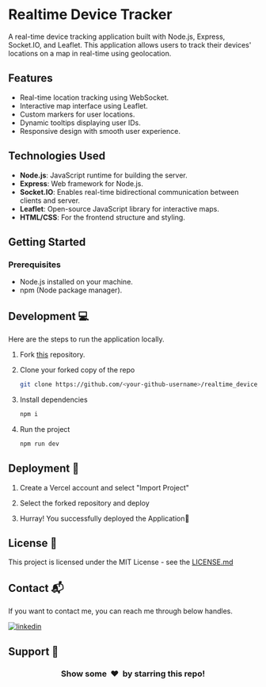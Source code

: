 # Realtime Device Tracker

A real-time device tracking application built with Node.js, Express, Socket.IO, and Leaflet. This application allows users to track their devices' locations on a map in real-time using geolocation.

## Features

- Real-time location tracking using WebSocket.
- Interactive map interface using Leaflet.
- Custom markers for user locations.
- Dynamic tooltips displaying user IDs.
- Responsive design with smooth user experience.

## Technologies Used

- **Node.js**: JavaScript runtime for building the server.
- **Express**: Web framework for Node.js.
- **Socket.IO**: Enables real-time bidirectional communication between clients and server.
- **Leaflet**: Open-source JavaScript library for interactive maps.
- **HTML/CSS**: For the frontend structure and styling.

## Getting Started

### Prerequisites

- Node.js installed on your machine.
- npm (Node package manager).

## Development 💻

Here are the steps to run the application locally.

1. Fork [this](https://github.com/subrata-bauri/realtime_device_tracker) repository.

2. Clone your forked copy of the repo

   ```bash
   git clone https://github.com/<your-github-username>/realtime_device_tracker.git
   ```

3. Install dependencies

   ```bash
   npm i
   ```

4. Run the project

   ```bash
   npm run dev
   ```

## Deployment 🚀

1. Create a Vercel account and select "Import Project"

2. Select the forked repository and deploy

3. Hurray! You successfully deployed the Application🥳

## License 📄

This project is licensed under the MIT License - see the [LICENSE.md](https://github.com/subrata-bauri/realtime_device_tracker/blob/main/LICENSE)

## Contact 📬

If you want to contact me, you can reach me through below handles.

[![linkedin](https://img.shields.io/badge/LinkedIn-0077B5?style=for-the-badge&logo=linkedin&logoColor=white)](https://www.linkedin.com/in/subrata-bauri-n0311)

## Support 🙌

<div align="center">
  <h3> Show some &nbsp;❤️&nbsp; by starring this repo! </h3>
</div>
